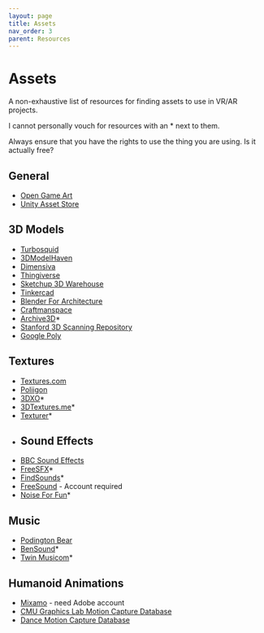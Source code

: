 ```yaml
---
layout: page
title: Assets
nav_order: 3
parent: Resources
---
```


# Assets

A non-exhaustive list of resources for finding assets to use in VR/AR projects.

I cannot personally vouch for resources with an * next to them.

Always ensure that you have the rights to use the thing you are using. Is it actually free?

## General

- [Open Game Art](https://opengameart.org/)
- [Unity Asset Store](https://www.assetstore.unity3d.com/)

## 3D Models

- [Turbosquid](https://www.turbosquid.com/)
- [3DModelHaven](https://3dmodelhaven.com/)
- [Dimensiva](https://dimensiva.com/free-3d-models/)
- [Thingiverse](http://thingiverse.com/)
- [Sketchup 3D Warehouse](https://3dwarehouse.sketchup.com/)
- [Tinkercad](https://www.tinkercad.com)
- [Blender For Architecture](http://blender-archi.tuxfamily.org/Models)
- [Craftmanspace](https://www.craftsmanspace.com/free-3d-models)
- [Archive3D](https://archive3d.net/)*
- [Stanford 3D Scanning Repository](https://graphics.stanford.edu/data/3Dscanrep/)
- [Google Poly](https://poly.google.com/)

## Textures

- [Textures.com](https://www.textures.com/)
- [Poliigon](https://www.poliigon.com/)
- [3DXO](https://www.3dxo.com/textures)*
- [3DTextures.me](https://3dtextures.me/)*
- [Texturer](http://texturer.com/)*
- ## Sound Effects
- [BBC Sound Effects](http://bbcsfx.acropolis.org.uk/)
- [FreeSFX](https://www.freesfx.co.uk/)*
- [FindSounds](https://www.findsounds.com)*
- [FreeSound](https://freesound.org/) - Account required
- [Noise For Fun](https://www.noiseforfun.com/browse-sound-effects/)*

## Music

- [Podington Bear](https://www.podingtonbear.com/)
- [BenSound](https://www.bensound.com/)*
- [Twin Musicom](http://www.twinmusicom.org/)*

## Humanoid Animations

- [Mixamo](https://www.mixamo.com/) - need Adobe account
- [CMU Graphics Lab Motion Capture Database](http://mocap.cs.cmu.edu/)
- [Dance Motion Capture Database](http://dancedb.eu/#)
